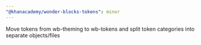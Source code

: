 ```yaml
---
"@khanacademy/wonder-blocks-tokens": minor
---
```


Move tokens from wb-theming to wb-tokens and split token categories into separate objects/files
